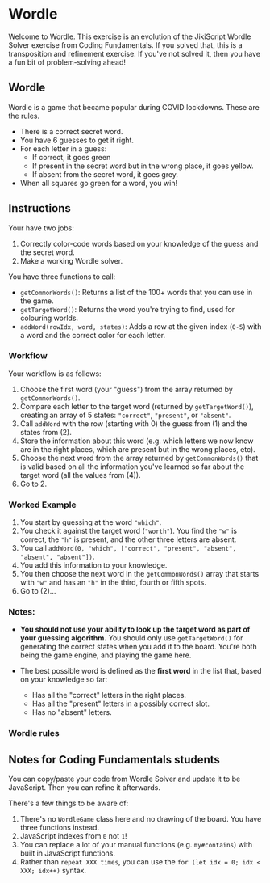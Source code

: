 # Wordle

Welcome to Wordle. This exercise is an evolution of the JikiScript Wordle Solver exercise from Coding Fundamentals. If you solved that, this is a transposition and refinement exercise. If you've not solved it, then you have a fun bit of problem-solving ahead!

## Wordle

Wordle is a game that became popular during COVID lockdowns. These are the rules.

- There is a correct secret word.
- You have 6 guesses to get it right.
- For each letter in a guess:
  - If correct, it goes green
  - If present in the secret word but in the wrong place, it goes yellow.
  - If absent from the secret word, it goes grey.
- When all squares go green for a word, you win!

## Instructions

Your have two jobs:

1. Correctly color-code words based on your knowledge of the guess and the secret word.
2. Make a working Wordle solver.

You have three functions to call:

- `getCommonWords()`: Returns a list of the 100+ words that you can use in the game.
- `getTargetWord()`: Returns the word you're trying to find, used for colouring worlds.
- `addWord(rowIdx, word, states)`: Adds a row at the given index (`0-5`) with a word and the correct color for each letter.

### Workflow

Your workflow is as follows:

1. Choose the first word (your "guess") from the array returned by `getCommonWords()`.
2. Compare each letter to the target word (returned by `getTargetWord()`), creating an array of 5 states: `"correct"`, `"present"`, or `"absent"`.
3. Call `addWord` with the row (starting with 0) the guess from (1) and the states from (2).
4. Store the information about this word (e.g. which letters we now know are in the right places, which are present but in the wrong places, etc).
5. Choose the next word from the array returned by `getCommonWords()` that is valid based on all the information you've learned so far about the target word (all the values from (4)).
6. Go to 2.

### Worked Example

1. You start by guessing at the word `"which"`.
2. You check it against the target word (`"worth"`). You find the `"w"` is correct, the `"h"` is present, and the other three letters are absent.
3. You call `addWord(0, "which", ["correct", "present", "absent", "absent", "absent"])`.
4. You add this information to your knowledge.
5. You then choose the next word in the `getCommonWords()` array that starts with `"w"` and has an `"h"` in the third, fourth or fifth spots.
6. Go to (2)...

### Notes:

- **You should not use your ability to look up the target word as part of your guessing algorithm.** You should only use `getTargetWord()` for generating the correct states when you add it to the board. You're both being the game engine, and playing the game here.

- The best possible word is defined as the **first word** in the list that, based on your knowledge so far:
  - Has all the "correct" letters in the right places.
  - Has all the "present" letters in a possibly correct slot.
  - Has no "absent" letters.

### Wordle rules

## Notes for Coding Fundamentals students

You can copy/paste your code from Wordle Solver and update it to be JavaScript. Then you can refine it afterwards.

There's a few things to be aware of:

1. There's no `WordleGame` class here and no drawing of the board. You have three functions instead.
2. JavaScript indexes from `0` not `1`!
3. You can replace a lot of your manual functions (e.g. `my#contains`) with built in JavaScript functions.
4. Rather than `repeat XXX times`, you can use the `for (let idx = 0; idx < XXX; idx++)` syntax.
